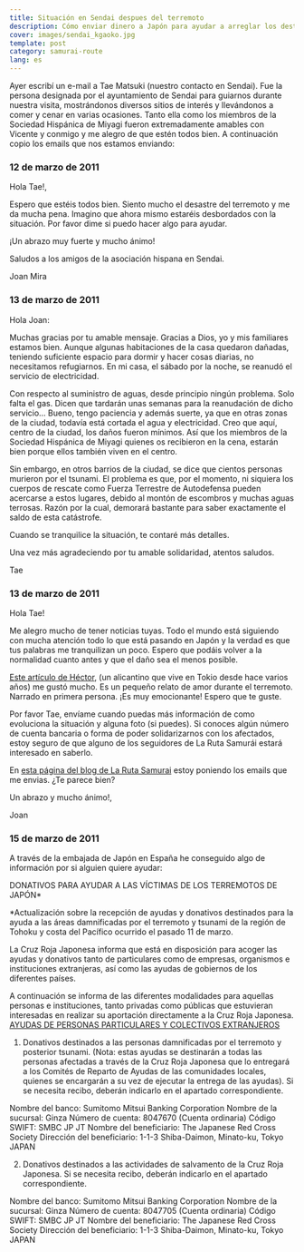 ```yaml
---
title: Situación en Sendai despues del terremoto
description: Cómo enviar dinero a Japón para ayudar a arreglar los destrozos del reciente terremoto
cover: images/sendai_kgaoko.jpg
template: post
category: samurai-route
lang: es
---
```


Ayer escribí un e-mail a Tae Matsuki (nuestro contacto en Sendai). Fue la persona designada por el ayuntamiento de Sendai para guiarnos durante nuestra visita, mostrándonos diversos sitios de interés y llevándonos a comer y cenar en varias ocasiones. Tanto ella como los miembros de la Sociedad Hispánica de Miyagi fueron extremadamente amables con Vicente y conmigo y me alegro de que estén todos bien. A continuación copio los emails que nos estamos enviando:

### 12 de marzo de 2011

Hola Tae!,

Espero que estéis todos bien. Siento mucho el desastre del terremoto y me da mucha pena. Imagino que ahora mismo estaréis desbordados con la situación. Por favor dime si puedo hacer algo para ayudar.

¡Un abrazo muy fuerte y mucho ánimo!

Saludos a los amigos de la asociación hispana en Sendai.

Joan Mira

### 13 de marzo de 2011

Hola Joan:

Muchas gracias por tu amable mensaje. Gracias a Dios, yo y mis familiares estamos bien. Aunque algunas habitaciones de la casa quedaron dañadas, teniendo suficiente espacio para dormir y hacer cosas diarias, no necesitamos refugiarnos. En mi casa, el sábado por la noche, se reanudó el servicio de electricidad.

Con respecto al suministro de aguas, desde principio ningún problema. Solo falta el gas. Dicen que tardarán unas semanas para la reanudación de dicho servicio… Bueno, tengo paciencia y además suerte, ya que en otras zonas de la ciudad, todavía está cortada el agua y electricidad. Creo que aquí, centro de la ciudad, los daños fueron mínimos. Así que los miembros de la Sociedad Hispánica de Miyagi quienes os recibieron en la cena, estarán bien porque ellos también viven en el centro.

Sin embargo, en otros barrios de la ciudad, se dice que cientos personas murieron por el tsunami. El problema es que, por el momento, ni siquiera los cuerpos de rescate como Fuerza Terrestre de Autodefensa pueden acercarse a estos lugares, debido al montón de escombros y muchas aguas terrosas. Razón por la cual, demorará bastante para saber exactamente el saldo de esta catástrofe.

Cuando se tranquilice la situación, te contaré más detalles.

Una vez más agradeciendo por tu amable solidaridad, atentos saludos.

Tae

### 13 de marzo de 2011

Hola Tae!

Me alegro mucho de tener noticias tuyas. Todo el mundo está siguiendo con mucha atención todo lo que está pasando en Japón y la verdad es que tus palabras me tranquilizan un poco. Espero que podáis volver a la normalidad cuanto antes y que el daño sea el menos posible.

[Este artículo de Héctor](http://www.facebook.com/notes/h%C3%A9ctor-garc%C3%ADa-puigcerver/as%C3%AD-lo-viv%C3%AD-yo-el-mayor-terremoto-de-la-historia-de-jap%C3%B3n-parte-1/10150116984462662), (un alicantino que vive en Tokio desde hace varios años) me gustó mucho. Es un pequeño relato de amor durante el terremoto. Narrado en primera persona. ¡Es muy emocionante! Espero que te guste.

Por favor Tae, envíame cuando puedas más información de como evoluciona la situación y alguna foto (si puedes). Si conoces algún número de cuenta bancaria o forma de poder solidarizarnos con los afectados, estoy seguro de que alguno de los seguidores de La Ruta Samurái estará interesado en saberlo.

En [esta página del blog de La Ruta Samurai](http://www.rutasamurai.com/Japon/situacion-en-sendai-despues-del-terremoto.html) estoy poniendo los emails que me envias. ¿Te parece bien?

Un abrazo y mucho ánimo!,

Joan

### 15 de marzo de 2011

A través de la embajada de Japón en España he conseguido algo de información por si alguien quiere ayudar:

DONATIVOS PARA AYUDAR A LAS VÍCTIMAS DE LOS TERREMOTOS DE JAPÓN*

*Actualización sobre la recepción de ayudas y donativos destinados para la ayuda a las áreas damnificadas por el terremoto y tsunami de la región de Tohoku y costa del Pacífico ocurrido el pasado 11 de marzo.

La Cruz Roja Japonesa informa que está en disposición para acoger las ayudas y donativos tanto de particulares como de empresas, organismos e instituciones extranjeras, así como las ayudas de gobiernos de los diferentes países.

A continuación se informa de las diferentes modalidades para aquellas personas e instituciones, tanto privadas como públicas que estuvieran interesadas en realizar su aportación directamente a la Cruz Roja Japonesa.
<span style="text-decoration: underline;">AYUDAS DE PERSONAS PARTICULARES Y COLECTIVOS EXTRANJEROS</span>

1) Donativos destinados a las personas damnificadas por el terremoto y posterior tsunami. (Nota: estas ayudas se destinarán a todas las personas afectadas a través de la Cruz Roja Japonesa que lo entregará a los Comités de Reparto de Ayudas de las comunidades locales, quienes se encargarán a su vez de ejecutar la entrega de las ayudas). Si se necesita recibo, deberán indicarlo en el apartado correspondiente.

Nombre del banco: Sumitomo Mitsui Banking Corporation
Nombre de la sucursal: Ginza
Número de cuenta: 8047670 (Cuenta ordinaria)
Código SWIFT: SMBC JP JT
Nombre del beneficiario: The Japanese Red Cross Society
Dirección del beneficiario: 1-1-3 Shiba-Daimon, Minato-ku, Tokyo  JAPAN

2) Donativos destinados a las actividades de salvamento de la Cruz Roja Japonesa. Si se necesita recibo, deberán indicarlo en el apartado correspondiente.

Nombre del banco: Sumitomo Mitsui Banking Corporation
Nombre de la sucursal: Ginza
Número de cuenta: 8047705 (Cuenta ordinaria)
Código SWIFT: SMBC JP JT
Nombre del beneficiario: The Japanese Red Cross Society
Dirección del beneficiario: 1-1-3 Shiba-Daimon, Minato-ku, Tokyo  JAPAN
